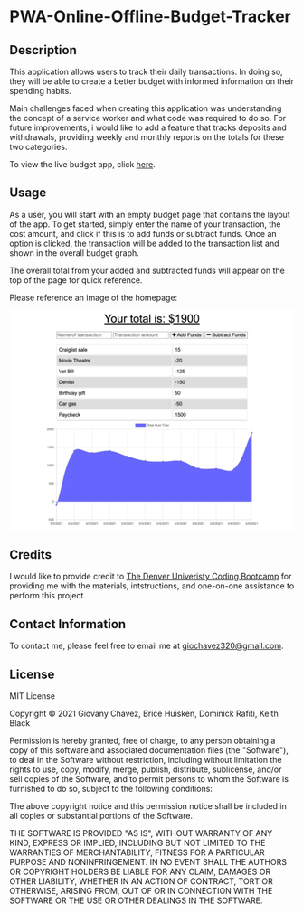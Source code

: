 # PWA-Online-Offline-Budget-Tracker

## Description

This application allows users to track their daily transactions. In doing so, they will be able to create a better budget with informed information on their spending habits.

Main challenges faced when creating this application was understanding the concept of a service worker and what code was required to do so. For future improvements, i would like to add a feature that tracks deposits and withdrawals, providing weekly and monthly reports on the totals for these two categories.

To view the live budget app, click [here]().

## Usage

As a user, you will start with an empty budget page that contains the layout of the app. To get started, simply enter the name of your transaction, the cost amount, and click if this is to add funds or subtract funds. Once an option is clicked, the transaction will be added to the transaction list and shown in the overall budget graph.

The overall total from your added and subtracted funds will appear on the top of the page for quick reference.

Please reference an image of the homepage:

![Homepage](/public/images/homepage.png)

## Credits

I would like to provide credit to [The Denver Univeristy Coding Bootcamp](https://bootcamp.du.edu/coding/) for providing me with the materials, intstructions, and one-on-one assistance to perform this project.

## Contact Information

To contact me, please feel free to email me at giochavez320@gmail.com.

## License

MIT License

Copyright &copy; 2021 Giovany Chavez, Brice Huisken, Dominick Rafiti, Keith Black

Permission is hereby granted, free of charge, to any person obtaining a copy
of this software and associated documentation files (the "Software"), to deal
in the Software without restriction, including without limitation the rights
to use, copy, modify, merge, publish, distribute, sublicense, and/or sell
copies of the Software, and to permit persons to whom the Software is
furnished to do so, subject to the following conditions:

The above copyright notice and this permission notice shall be included in all
copies or substantial portions of the Software.

THE SOFTWARE IS PROVIDED "AS IS", WITHOUT WARRANTY OF ANY KIND, EXPRESS OR
IMPLIED, INCLUDING BUT NOT LIMITED TO THE WARRANTIES OF MERCHANTABILITY,
FITNESS FOR A PARTICULAR PURPOSE AND NONINFRINGEMENT. IN NO EVENT SHALL THE
AUTHORS OR COPYRIGHT HOLDERS BE LIABLE FOR ANY CLAIM, DAMAGES OR OTHER
LIABILITY, WHETHER IN AN ACTION OF CONTRACT, TORT OR OTHERWISE, ARISING FROM,
OUT OF OR IN CONNECTION WITH THE SOFTWARE OR THE USE OR OTHER DEALINGS IN THE
SOFTWARE.